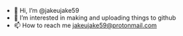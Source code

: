 - 👋 Hi, I’m @jakeujake59
- 👀 I’m interested in making and uploading things to github
- 📫 How to reach me jakeujake59@protonmail.com

<!---
jakeujake59/jakeujake59 is a ✨ special ✨ repository because its `README.md` (this file) appears on your GitHub profile.
You can click the Preview link to take a look at your changes.
--->
